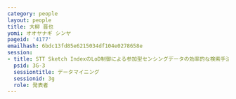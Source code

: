 ```yaml
---
category: people
layout: people
title: 大柳 晋也
yomi: オオヤナギ シンヤ
pageid: '4177'
emailhash: 6bdc13fd85e6215034df104e0278658e
session:
- title: STT Sketch IndexのLoD制御による参加型センシングデータの効率的な検索手法の提案
  psid: 3G-3
  sessiontitle: データマイニング
  sessionid: 3g
  role: 発表者
---
```

